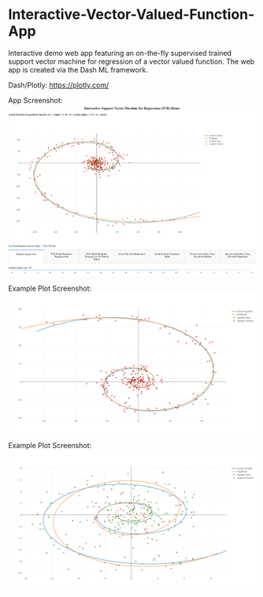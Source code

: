 # Interactive-Vector-Valued-Function-App
Interactive demo web app featuring an on-the-fly supervised trained support vector machine for regression of a vector valued function. The web app is created via the Dash ML framework. 

Dash/Plotly: https://plotly.com/

App Screenshot:
![app-ex-img-1](https://github.com/bmurders2/Interactive-Vector-Valued-Function-App/blob/master/screenshots/app_ex_img_1.PNG)

Example Plot Screenshot:
![app-plot-ex-img-1](https://github.com/bmurders2/Interactive-Vector-Valued-Function-App/blob/master/screenshots/plot_ex_img_1.png)

Example Plot Screenshot:
![app-plot-ex-img-2](https://github.com/bmurders2/Interactive-Vector-Valued-Function-App/blob/master/screenshots/plot_ex_img_2.png)
